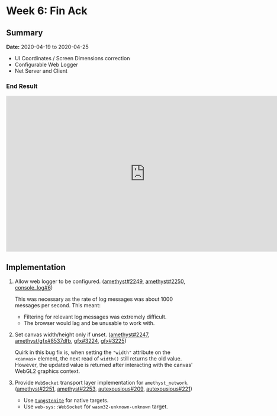 # Week 6: Fin Ack

## Summary

**Date:** 2020-04-19 to 2020-04-25

* UI Coordinates / Screen Dimensions correction
* Configurable Web Logger
* Net Server and Client

### End Result

<div><iframe width="750" height="422" src="https://www.youtube.com/embed/Hc8EtqrlJsE" frameborder="0" allow="accelerometer; autoplay; encrypted-media; gyroscope; picture-in-picture" allowfullscreen></iframe></div>

## Implementation

1. Allow web logger to be configured. ([amethyst#2249], [amethyst#2250], [console_log#6])

    This was necessary as the rate of log messages was about 1000 messages per second. This meant:

    - Filtering for relevant log messages was extremely difficult.
    - The browser would lag and be unusable to work with.

2. Set canvas width/height only if unset. ([amethyst#2247], [amethyst/gfx#8537dfb], [gfx#3224], [gfx#3225])

    Quirk in this bug fix is, when setting the `"width"` attribute on the `<canvas>` element, the next read of `width()` still returns the old value. However, the updated value is returned after interacting with the canvas' WebGL2 graphics context.

3. Provide `WebSocket` transport layer implementation for `amethyst_network`. ([amethyst#2251], [amethyst#2253], [autexousious#209], [autexousious#221])

    - Use [`tungstenite`] for native targets.
    - Use `web-sys::WebSocket` for `wasm32-unknown-unknown` target.

[`tungstenite`]: https://crates.io/crates/tungstenite
[amethyst#2247]: https://github.com/amethyst/amethyst/issues/2247
[amethyst#2249]: https://github.com/amethyst/amethyst/issues/2249
[amethyst#2250]: https://github.com/amethyst/amethyst/pull/2250
[amethyst#2251]: https://github.com/amethyst/amethyst/issues/2251
[amethyst#2253]: https://github.com/amethyst/amethyst/pull/2253
[amethyst/gfx#8537dfb]: https://github.com/amethyst/gfx/commit/8537dfbe5ef742309496b7282a07653fc88f037d
[autexousious#209]: https://github.com/azriel91/autexousious/issues/209
[autexousious#221]: https://github.com/azriel91/autexousious/pull/221
[console_log#6]: https://github.com/iamcodemaker/console_log/pull/6
[gfx#3224]: https://github.com/gfx-rs/gfx/issues/3224
[gfx#3225]: https://github.com/gfx-rs/gfx/pull/3225
